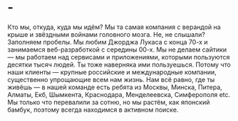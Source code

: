 # -
Кто мы, откуда, куда мы идём?  Мы та самая компания с верандой на крыше и звёздными войнами головного мозга. Не, не слышали? Заполняем пробелы.  Мы любим Джорджа Лукаса с конца 70-х и занимаемся веб-разработкой с середины 00-х. Мы не делаем сайтики — мы работаем над сервисами и приложениями, которыми пользуются десятки тысяч людей. Ты тоже наверняка ими пользуешься. Потому что наши клиенты — крупные российские и международные компании, существенно упрощающие всем нам жизнь.  Нам всё равно, где ты живёшь — в нашей команде есть ребята из Москвы, Минска, Питера, Алматы, Екб, Шымкента, Краснодара, Менделеевска, Симферополя etc. Мы только что перевалили за сотню, но мы растём, как японский бамбук, поэтому всегда находимся в активном поиске. 
